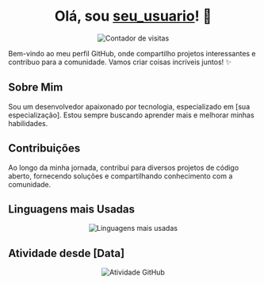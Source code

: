 <h1 align="center">Olá, sou <a href="https://github.com/seu_usuario">seu_usuario</a>! 👋</h1>

<p align="center"> 
  <img src="https://komarev.com/ghpvc/?username=seu_usuario&color=green" alt="Contador de visitas">
</p>

Bem-vindo ao meu perfil GitHub, onde compartilho projetos interessantes e contribuo para a comunidade. Vamos criar coisas incríveis juntos! ✨

## Sobre Mim
Sou um desenvolvedor apaixonado por tecnologia, especializado em [sua especialização]. Estou sempre buscando aprender mais e melhorar minhas habilidades.

## Contribuições
Ao longo da minha jornada, contribuí para diversos projetos de código aberto, fornecendo soluções e compartilhando conhecimento com a comunidade.

## Linguagens mais Usadas
<p align="center">
  <img src="https://github-readme-stats.vercel.app/api/top-langs/?username=seu_usuario&layout=compact&hide_border=true&bg_color=000000&text_color=ffffff&title_color=ffffff" alt="Linguagens mais usadas">
</p>

## Atividade desde [Data]
<p align="center">
  <img src="https://github-readme-stats.vercel.app/api?username=seu_usuario&show_icons=true&theme=dark&count_private=true&include_all_commits=true" alt="Atividade GitHub">
</p>

